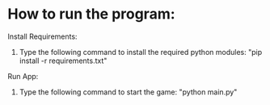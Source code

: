 # How to run the program:

Install Requirements:
1. Type the following command to install the required python modules: "pip install -r requirements.txt"

Run App:
1. Type the following command to start the game: "python main.py"
